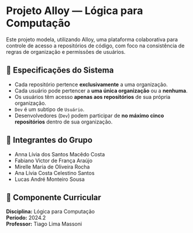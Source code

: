 # Projeto Alloy — Lógica para Computação

Este projeto modela, utilizando Alloy, uma plataforma colaborativa para controle de acesso a repositórios de código, com foco na consistência de regras de organização e permissões de usuários.

## 🧩 Especificações do Sistema

- Cada repositório pertence **exclusivamente** a uma organização.
- Cada usuário pode pertencer a **uma única organização** ou a **nenhuma**.
- Os usuários têm acesso **apenas aos repositórios** de sua própria organização.
- `Dev` é um subtipo de `Usuário`.
- Desenvolvedores (`Dev`) podem participar de **no máximo cinco repositórios** dentro de sua organização.

## 👥 Integrantes do Grupo

- Anna Lívia dos Santos Macêdo Costa  
- Fabiano Victor de França Araújo  
- Mirelle Maria de Oliveira Rocha  
- Ana Lívia Costa Celestino Santos  
- Lucas André Monteiro Sousa  

## 📘 Componente Curricular

**Disciplina:** Lógica para Computação  
**Período:** 2024.2  
**Professor:** Tiago Lima Massoni

